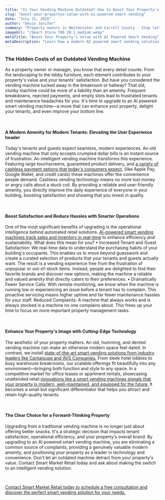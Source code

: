 ```yaml
---
title: "Is Your Vending Machine Outdated? How to Boost Your Property's Value with AI Powered Smart Vending"
slug: "boost-your-propertys-value-with-ai-powered-smart-vending"
date: "July 31, 2025"
author: "Devin Janifer"
summary: "Property owners in Westminster and Carroll County - Stop letting an outdated vending machine hurt your tenant satisfaction. This guide shows how Smart Market Retail's AI-powered smart vending solutions reduce hassles and provide a modern amenity that makes your property stand out."
imageUrl: "/Smart Store 700 20.1_medium.webp"
metaTitle: "Boost Your Property's Value with AI Powered Smart Vending"
metaDescription: "Learn how a modern AI powered smart vending solution can boost tenant satisfaction, enhance property image, and reduce maintenance hassles for you."
---
```


### <span class="text-mint">The Hidden Costs of an</span> <span class="text-coral">Outdated Vending Machine</span>

As a property owner or manager, you know that every detail counts. From the landscaping to the lobby furniture, each element contributes to your property's value and your tenants' satisfaction. But have you considered the vending machine tucked away in the breakroom or hallway? That old, clunky machine could be more of a liability than an amenity. Frequent breakdowns, rejected payments, and empty slots lead to frustrated tenants and maintenance headaches for you. It's time to upgrade to an AI powered smart vending machine—a move that can enhance your property, delight your tenants, and even improve your bottom line.

&nbsp;                                                                                                                                                                                                                                                                                                                                                                                                                                        

#### <span class="text-mint">A Modern Amenity for Modern Tenants:</span> <span class="text-coral">Elevating the User Experience header</span>

Today's tenants and guests expect seamless, modern experiences. An old vending machine that only accepts crumpled dollar bills is an instant source of frustration. An intelligent vending machine transforms this experience. Featuring large touchscreens, guaranteed product delivery, and [a variety of cashless payment options that today's consumers expect,](https://www.atlantafed.org/blogs/take-on-payments/2024/06/03/mobile-pay-juggernaut-rolls-on) (like Apple Pay, Google Wallet, and credit cards) these machines offer the convenience people demand. Cashless vending technology means no more lost money or angry calls about a stuck coil. By providing a reliable and user-friendly amenity, you directly improve the daily experience of everyone in your building, boosting satisfaction and showing that you invest in quality.

&nbsp;                                                                                                                                                                                                                                                                                                                                                                                                                                        

#### <span class="text-mint">Boost Satisfaction and Reduce Hassles with</span> <span class="text-coral">Smarter Operations</span>
One of the most significant benefits of upgrading is the operational intelligence behind automated retail solutions. [AI-powered smart vending machines track sales and inventory in real-time](https://www.vendingmarketwatch.com/technology/article/55036365/revolutionizing-vending-operations-smart-technologies-enhance-efficiency-and-sustainability) to enhance efficiency and sustainability. What does this mean for you?
•	Increased Tenant and Guest Satisfaction: We real-time data to understand the purchasing habits of your building's occupants. This enables us to move beyond guesswork and create a curated selection of products that your tenants and guests actually want. The result is a vending experience free from the frustration of unpopular or out-of-stock items. Instead, people are delighted to find their favorite brands and discover new options, making the machine a reliable and valued amenity that directly caters to their preferences.
•	Dramatically Fewer Service Calls: With remote monitoring, we know when the machine is running low or experiencing an issue before a tenant has to complain. This proactive servicing means higher uptime and far fewer maintenance hassles for your staff.
Reduced Complaints: A machine that always works and is always stocked is a machine no one complains about. This frees up your time to focus on more important property management tasks.

&nbsp;                                                                                                                                                                                                                                                                                                                                                                                                                                        

#### <span class="text-mint">Enhance Your Property's Image with</span> <span class="text-coral">Cutting-Edge Technology</span>

The aesthetic of your property matters. An old, humming, and dented vending machine can make an otherwise modern space feel dated. In contrast, we install [state-of-the-art smart vending solutions from industry leaders like Cantaloupe and AVS Companies.](https://smartmarketretail.com/solutions) From sleek hotel lobbies to busy warehouse breakrooms, our scalable offerings fit beautifully into any environment—bringing both function and style to any space. In a competitive market for office leases or apartment rentals, showcasing unattended retail [innovations like a smart vending machines signals that your property is modern, well-maintained, and equipped for the future.](https://blog.naiop.org/2023/10/the-evolution-of-amenities-in-the-office-and-industrial-markets/) It becomes a small but significant differentiator that helps you attract and retain high-quality tenants.

&nbsp;                                                                                                                                                                                                                                                                                                                                                                                                                                       

#### <span class="text-mint">The Clear Choice for a</span> <span class="text-coral">Forward-Thinking Property</span>

Upgrading from a traditional vending machine is no longer just about offering better snacks. It's a strategic decision that impacts tenant satisfaction, operational efficiency, and your property's overall brand. By upgrading to an AI powered smart vending machine, you are eliminating a common source of complaints, providing a genuinely valuable modern amenity, and positioning your property as a leader in technology and convenience. Don't let an outdated machine detract from your property's value. Contact Smart Market Retail today and ask about making the switch to an intelligent vending solution.

&nbsp;                                                                                                                                                                                                                                                                                                                                                                                                                                        

[Contact Smart Market Retail today to schedule a free consultation and discover the perfect smart vending solution for your needs.](https://smartmarketretail.com/contact)